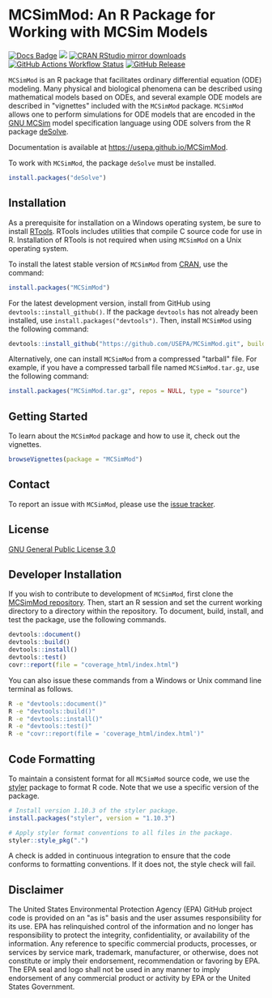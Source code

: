 # MCSimMod: An R Package for Working with MCSim Models


[![Docs Badge](https://img.shields.io/badge/Documentation-online-brightgreen)](https://usepa.github.io/MCSimMod)
[![](https://www.r-pkg.org/badges/version/MCSimMod)](https://cran.r-project.org/web/packages/MCSimMod/)
[![CRAN RStudio mirror downloads](https://cranlogs.r-pkg.org/badges/MCSimMod)](https://cran.r-project.org/web/packages/MCSimMod/)
[![GitHub Actions Workflow Status](https://img.shields.io/github/actions/workflow/status/USEPA/MCSimMod/main.yml)](https://github.com/USEPA/MCSimMod/actions?query=branch%3Amain)
[![GitHub Release](https://img.shields.io/github/v/release/USEPA/MCSimMod)](https://github.com/USEPA/MCSimMod/releases)

`MCSimMod` is an R package that facilitates ordinary differential equation (ODE) modeling. Many physical and biological phenomena can be described using mathematical models based on ODEs, and several example ODE models are described in "vignettes" included with the `MCSimMod` package. `MCSimMod` allows one to perform simulations for ODE models that are encoded in the [GNU MCSim](https://www.gnu.org/software/mcsim/) model specification language using ODE solvers from the R package [deSolve](https://cran.r-project.org/web/packages/deSolve/index.html).

Documentation is available at https://usepa.github.io/MCSimMod.

To work with `MCSimMod`, the package `deSolve` must be installed.
```R
install.packages("deSolve")
```

## Installation

As a prerequisite for installation on a Windows operating system, be sure to install [RTools](https://cran.r-project.org/bin/windows/Rtools/). RTools includes utilities that compile C source code for use in R. Installation of RTools is not required when using `MCSimMod` on a Unix operating system.

To install the latest stable version of `MCSimMod` from [CRAN](https://cran.r-project.org/web/packages/MCSimMod/), use the command:

```R
install.packages("MCSimMod")
```

For the latest development version, install from GitHub using `devtools::install_github()`. If the package `devtools` has not already been installed, use `install.packages("devtools")`. Then, install `MCSimMod` using the following command:
```R
devtools::install_github("https://github.com/USEPA/MCSimMod.git", build_vignettes = TRUE)
```

Alternatively, one can install `MCSimMod` from a compressed "tarball" file. For example, if you have a compressed tarball file named `MCSimMod.tar.gz`, use the following command:

```R
install.packages("MCSimMod.tar.gz", repos = NULL, type = "source")
```

## Getting Started
To learn about the `MCSimMod` package and how to use it, check out the vignettes.
```R
browseVignettes(package = "MCSimMod")
```

## Contact
To report an issue with `MCSimMod`, please use the [issue tracker](https://github.com/USEPA/MCSimMod/issues).

## License
[GNU General Public License 3.0](https://github.com/USEPA/MCSimMod/blob/main/LICENSE)

## Developer Installation

If you wish to contribute to development of `MCSimMod`, first clone the [MCSimMod repository](https://github.com/USEPA/MCSimMod.git). Then, start an R session and set the current working directory to a directory within the repository. To document, build, install, and test the package, use the following commands.
```R
devtools::document()
devtools::build()
devtools::install()
devtools::test()
covr::report(file = "coverage_html/index.html")
```

You can also issue these commands from a Windows or Unix command line terminal as follows.
```bash
R -e "devtools::document()"
R -e "devtools::build()"
R -e "devtools::install()"
R -e "devtools::test()"
R -e "covr::report(file = 'coverage_html/index.html')"
```

## Code Formatting
To maintain a consistent format for all `MCSimMod` source code, we use the [styler](https://styler.r-lib.org/) package to format R code. Note that we use a specific version of the package.
```R
# Install version 1.10.3 of the styler package.
install.packages("styler", version = "1.10.3")

# Apply styler format conventions to all files in the package.
styler::style_pkg(".")
```

A check is added in continuous integration to ensure that the code conforms to formatting conventions. If it does not, the style check will fail.


## Disclaimer

The United States Environmental Protection Agency (EPA) GitHub project code is provided on an "as is" basis and the user assumes responsibility for its use.  EPA has relinquished control of the information and no longer has responsibility to protect the integrity, confidentiality, or availability of the information.  Any reference to specific commercial products, processes, or services by service mark, trademark, manufacturer, or otherwise, does not constitute or imply their endorsement, recommendation or favoring by EPA.  The EPA seal and logo shall not be used in any manner to imply endorsement of any commercial product or activity by EPA or the United States Government.
